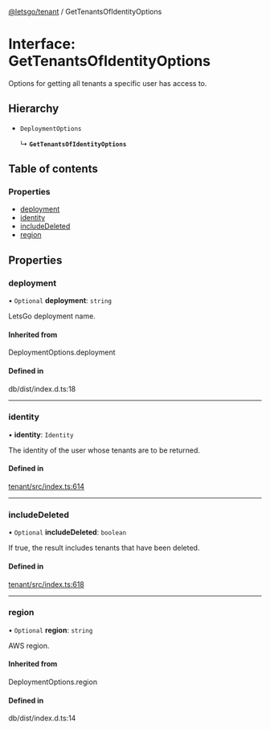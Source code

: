 [@letsgo/tenant](../README.md) / GetTenantsOfIdentityOptions

# Interface: GetTenantsOfIdentityOptions

Options for getting all tenants a specific user has access to.

## Hierarchy

- `DeploymentOptions`

  ↳ **`GetTenantsOfIdentityOptions`**

## Table of contents

### Properties

- [deployment](GetTenantsOfIdentityOptions.md#deployment)
- [identity](GetTenantsOfIdentityOptions.md#identity)
- [includeDeleted](GetTenantsOfIdentityOptions.md#includedeleted)
- [region](GetTenantsOfIdentityOptions.md#region)

## Properties

### deployment

• `Optional` **deployment**: `string`

LetsGo deployment name.

#### Inherited from

DeploymentOptions.deployment

#### Defined in

db/dist/index.d.ts:18

___

### identity

• **identity**: `Identity`

The identity of the user whose tenants are to be returned.

#### Defined in

[tenant/src/index.ts:614](https://github.com/47chapters/letsgo/blob/11c7e19/packages/tenant/src/index.ts#L614)

___

### includeDeleted

• `Optional` **includeDeleted**: `boolean`

If true, the result includes tenants that have been deleted.

#### Defined in

[tenant/src/index.ts:618](https://github.com/47chapters/letsgo/blob/11c7e19/packages/tenant/src/index.ts#L618)

___

### region

• `Optional` **region**: `string`

AWS region.

#### Inherited from

DeploymentOptions.region

#### Defined in

db/dist/index.d.ts:14
